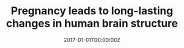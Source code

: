 ---
title: "Pregnancy leads to long-lasting changes in human brain structure"
authors:
- Elseline Hoekzema
- Erika Barba-Müller
- Marisol Picado
- Florencio Lucco
- David García García
- Juan Carlos Soliva
- Adolf Tobeña
- Manuel Desco
- Eveline A. Crone
- Susana Carmona
- Óscar Vilarroya
date: "2017-01-01T00:00:00Z"
doi: ""
publishDate: "2017-01-01T00:00:00Z"
publication_types: ["2"]
publication: "In *Nature Neuroscience*"
tags:
- Maternidad
featured: false
links:
- name: Link
  url: https://www.nature.com/articles/nn.4458
---